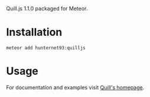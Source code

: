 Quill.js 1.1.0 packaged for Meteor.

# Installation
    meteor add hunternet93:quilljs

# Usage
For documentation and examples visit [Quill's homepage](quilljs.com).
